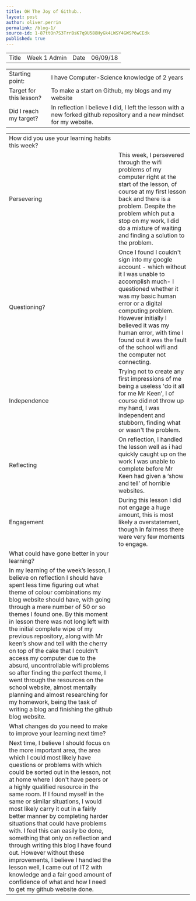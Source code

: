 ```yaml
---
title: OH The Joy of Github..
layout: post
author: oliver.perrin
permalink: /blog-1/
source-id: 1-87ttOn7S3TrrBsK7q9U588HyGk4LWSY4GWSP6wCEdk
published: true
---
```

<table>
  <tr>
    <td>Title</td>
    <td>Week 1 Admin</td>
    <td>Date</td>
    <td>06/09/18</td>
  </tr>
</table>


<table>
  <tr>
    <td>Starting point:</td>
    <td>I have Computer-Science knowledge of 2 years</td>
  </tr>
  <tr>
    <td>Target for this lesson?</td>
    <td>To make a start on Github, my blogs and my website</td>
  </tr>
  <tr>
    <td>Did I reach my target? </td>
    <td>In reflection I believe I did, I left the lesson with a new forked github repository and a new mindset for my website.</td>
  </tr>
</table>


<table>
  <tr>
    <td>How did you use your learning habits this week?</td>
    <td></td>
  </tr>
  <tr>
    <td>Persevering</td>
    <td>This week, I persevered through the wifi problems of my computer right at the start of the lesson, of course at my first lesson back and there is a problem. Despite the problem which put a stop on my work, I did do a mixture of waiting and finding a solution to the problem.</td>
  </tr>
  <tr>
    <td>Questioning?</td>
    <td>Once I found I couldn't sign into my google account - which without it I was unable to accomplish much- I questioned whether it was my basic human error or a digital computing problem. However initially I believed it was my human error, with time I found out it was the fault of the school wifi and the computer not connecting.</td>
  </tr>
  <tr>
    <td>Independence</td>
    <td>Trying not to create any first impressions of me being a useless 'do it all for me Mr Keen’, I of course did not throw up my hand, I was independent and stubborn, finding what or wasn't the problem.</td>
  </tr>
  <tr>
    <td>Reflecting</td>
    <td>On reflection, I handled the lesson well as i had quickly caught up on the work I was unable to complete before Mr Keen had given a ‘show and tell’ of horrible websites.</td>
  </tr>
  <tr>
    <td>Engagement</td>
    <td>During this lesson I did not engage a huge amount, this is most likely a overstatement, though in fairness there were very few moments to engage.</td>
  </tr>
  <tr>
    <td>What could have gone better in your learning?</td>
    <td></td>
  </tr>
  <tr>
    <td>In my learning of the week’s lesson, I believe on reflection I should have spent less time figuring out what theme of colour combinations my blog website should have, with going through a mere number of 50 or so themes I found one. By this moment in lesson there was not long left with the initial complete wipe of my previous repository, along with Mr keen’s show and tell with the cherry on top of the cake that I couldn't access my computer due to the absurd, uncontrollable wifi problems so after finding the perfect theme, I went through  the resources on the school website, almost mentally planning and almost researching for my homework, being the task of writing a blog and finishing the github blog website.  </td>
    <td></td>
  </tr>
  <tr>
    <td>What changes do you need to make to improve your learning next time?</td>
    <td></td>
  </tr>
  <tr>
    <td>Next time, I believe I should focus on the more important area, the area which I could most likely have questions or problems with which could be sorted out in the lesson, not at home where I don't have peers or a highly qualified resource in the same room. If I found myself in the same or similar situations, I would most likely carry it out in a fairly better manner by completing harder situations that could have problems with. I feel this can easily be done, something that only on reflection and through writing this blog I have found out. However without these improvements, I believe I handled the lesson well, I came out of IT2 with knowledge and a fair good amount of confidence of what and how I need to get my github website done. 

</td>
    <td></td>
  </tr>
</table>


